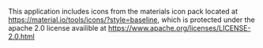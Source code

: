 This application includes icons from the materials icon pack located at https://material.io/tools/icons/?style=baseline, which is protected under the apache 2.0 license availible at https://www.apache.org/licenses/LICENSE-2.0.html